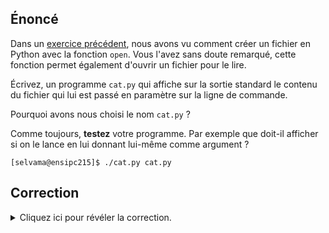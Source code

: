 ## Énoncé

Dans un [exercice précédent](../../../../../1-bases/travaux-pratiques/02-module-svg-and-co/exercices/01-ecriture-fichier), nous avons  vu comment créer un fichier en Python avec la fonction `open`.
Vous l'avez sans doute remarqué, cette fonction permet également d'ouvrir un fichier pour le lire.

Écrivez, un programme `cat.py` qui affiche sur la sortie standard le contenu du fichier qui lui est passé en paramètre sur la ligne de commande.

Pourquoi avons nous choisi le nom `cat.py` ?

Comme toujours, **testez** votre programme.
Par exemple que doit-il afficher si on le lance en lui donnant lui-même comme argument ?

```console
[selvama@ensipc215]$ ./cat.py cat.py
```

## Correction
<details markdown="1">
<summary>Cliquez ici pour révéler la correction.</summary>
`cat.py` :

```python
#!/usr/bin/env python3
"""Une version python de l'outil standard cat qui permet
d'afficher  sur la sortie standard le contenu d'un
fichier"""

import sys


def affiche_fichier(chemin_fichier):
    """Affiche le contenu du fichier donné en paramètre"""

    # On ouvre le fichier en lecture
    fichier = open(chemin_fichier, "r")

    # On parcours un fichier ligne par ligne.
    # Gardons à l'esprit que beaucoup de choses se cachent
    # derrière ces boucles. Autrement dit, ça va piquer un
    # peu au début quand on devra faire la même chose en C
    # au second semestre. Merci Python :)
    for ligne in fichier:
        print(ligne, end="")

    # N'oublions pas de fermer le fichier
    fichier.close()


# Le chemin du fichier à affiché est donné en argument sur
# la ligne de commande.
# On le récupère avec sys.argv en se rappelant que sys.arv[0]
# ne contient pas le premier argument mais le nom du programme
# lui même.
affiche_fichier(sys.argv[1])
```
</details>
